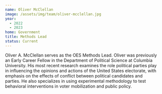 ```yaml
---
name: Oliver McClellan
image: /assets/img/team/oliver-mcclellan.jpg
year:
  - 2022
  - 2023
home: Government
title: Methods Lead
status: Current
---
```

Oliver A. McClellan serves as the OES Methods Lead. Oliver was previously an Early Career Fellow in the Department of Political Science at Columbia University. His most recent research examines the role political parties play in influencing the opinions and actions of the United States electorate, with emphasis on the effects of conflict between political candidates and parties. He also specializes in using experimental methodology to test behavioral interventions in voter mobilization and public policy.
